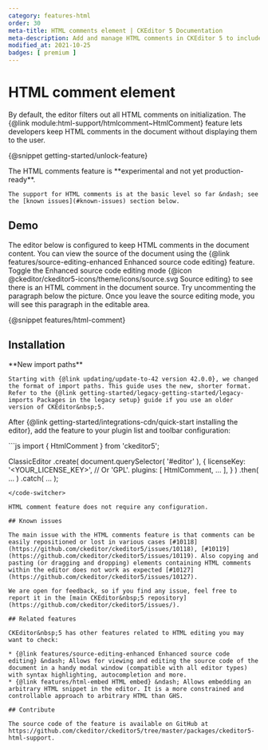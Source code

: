 ```yaml
---
category: features-html
order: 30
meta-title: HTML comments element | CKEditor 5 Documentation
meta-description: Add and manage HTML comments in CKEditor 5 to include non-visible notes or instructions within your content for developers or editors.
modified_at: 2021-10-25
badges: [ premium ]
---
```


# HTML comment element

By default, the editor filters out all HTML comments on initialization. The {@link module:html-support/htmlcomment~HtmlComment} feature lets developers keep HTML comments in the document without displaying them to the user.

{@snippet getting-started/unlock-feature}

<info-box warning>
	The HTML comments feature is **experimental and not yet production-ready**.

	The support for HTML comments is at the basic level so far &ndash; see the [known issues](#known-issues) section below.
</info-box>

## Demo

The editor below is configured to keep HTML comments in the document content. You can view the source of the document using the {@link features/source-editing-enhanced Enhanced source code editing} feature. Toggle the Enhanced source code editing mode {@icon @ckeditor/ckeditor5-icons/theme/icons/source.svg Source editing} to see there is an HTML comment in the document source. Try uncommenting the paragraph below the picture. Once you leave the source editing mode, you will see this paragraph in the editable area.

{@snippet features/html-comment}

## Installation

<info-box warning>
	**New import paths**

	Starting with {@link updating/update-to-42 version 42.0.0}, we changed the format of import paths. This guide uses the new, shorter format. Refer to the {@link getting-started/legacy-getting-started/legacy-imports Packages in the legacy setup} guide if you use an older version of CKEditor&nbsp;5.
</info-box>

After {@link getting-started/integrations-cdn/quick-start installing the editor}, add the feature to your plugin list and toolbar configuration:

<code-switcher>
```js
import { HtmlComment } from 'ckeditor5';

ClassicEditor
	.create( document.querySelector( '#editor' ), {
		licenseKey: '<YOUR_LICENSE_KEY>', // Or 'GPL'.
		plugins: [ HtmlComment, ... ],
	} )
	.then( ... )
	.catch( ... );
```
</code-switcher>

HTML comment feature does not require any configuration.

## Known issues

The main issue with the HTML comments feature is that comments can be easily repositioned or lost in various cases [#10118](https://github.com/ckeditor/ckeditor5/issues/10118), [#10119](https://github.com/ckeditor/ckeditor5/issues/10119). Also copying and pasting (or dragging and dropping) elements containing HTML comments within the editor does not work as expected [#10127](https://github.com/ckeditor/ckeditor5/issues/10127).

We are open for feedback, so if you find any issue, feel free to report it in the [main CKEditor&nbsp;5 repository](https://github.com/ckeditor/ckeditor5/issues/).

## Related features

CKEditor&nbsp;5 has other features related to HTML editing you may want to check:

* {@link features/source-editing-enhanced Enhanced source code editing} &ndash; Allows for viewing and editing the source code of the document in a handy modal window (compatible with all editor types) with syntax highlighting, autocompletion and more.
* {@link features/html-embed HTML embed} &ndash; Allows embedding an arbitrary HTML snippet in the editor. It is a more constrained and controllable approach to arbitrary HTML than GHS.

## Contribute

The source code of the feature is available on GitHub at https://github.com/ckeditor/ckeditor5/tree/master/packages/ckeditor5-html-support.
